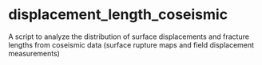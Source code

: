 # displacement_length_coseismic
A script to analyze the distribution of surface displacements and fracture lengths from coseismic data (surface rupture maps and field displacement measurements)
